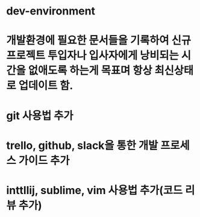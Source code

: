 # dev-environment
# 개발환경에 필요한 문서들을 기록하여 신규 프로젝트 투입자나 입사자에게 낭비되는 시간을 없애도록 하는게 목표며 항상 최신상태로 업데이트 함.
# git 사용법 추가
# trello, github, slack을 통한 개발 프로세스 가이드 추가
# inttllij, sublime, vim 사용법 추가(코드 리뷰 추가)
